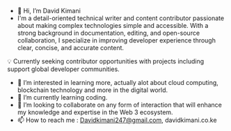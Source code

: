 - 👋 Hi, I’m David Kimani
- I'm a detail-oriented technical writer and content contributor passionate about making complex technologies simple and accessible. With a strong background in documentation, editing, and open-source collaboration, I specialize in improving developer experience through clear, concise, and accurate content.

💡 Currently seeking contributor opportunities with projects including support global developer communities.
- 👀 I’m interested in learning more, actually alot about cloud computing, blockchain technology and more in the digital world. 
- 🌱 I’m currently learning coding.
- 💞️ I’m looking to collaborate on any form of interaction that will enhance my knowledge and expertise in the Web 3 ecosystem. 
- 📫 How to reach me : Davidkimani247@gmail.com, davidkimani.co.ke
<!---
KimKAIJU/KimKAIJU is a ✨ special ✨ repository because its `README.md` (this file) appears on your GitHub profile.
You can click the Preview link to take a look at your changes.
--->

